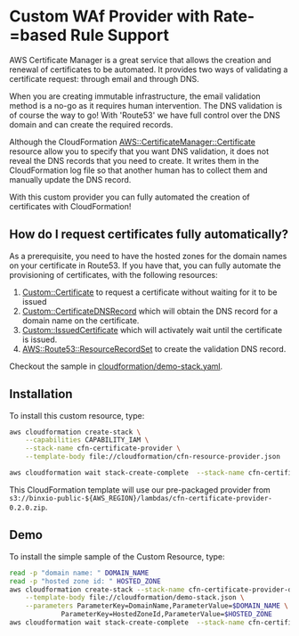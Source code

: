 # Custom WAf Provider with Rate-=based Rule Support
AWS Certificate Manager is a great service that allows the creation and renewal of certificates
to be automated. It provides two ways of validating a certificate request: through email and through DNS.

When you are creating immutable infrastructure, the email validation method is a no-go as it requires
human intervention. The DNS validation is of course the way to go! With 'Route53' we have full
control over the DNS domain and can create the required records.

Although the CloudFormation [AWS::CertificateManager::Certificate](https://docs.aws.amazon.com/AWSCloudFormation/latest/UserGuide/aws-resource-certificatemanager-certificate.html) resource allow you to specify that you want DNS validation, it does not 
reveal the DNS records that you need to create. It writes them in the CloudFormation log
file so that another human has to collect them and manually update the DNS record.

With this custom provider you can fully automated the creation of certificates with CloudFormation!


## How do I request certificates fully automatically?

As a prerequisite, you need to have the hosted zones for the domain names on your certificate in Route53. If you have that,
you can fully automate the provisioning of certificates, with the following resources:

1. [Custom::Certificate](docs/Certificate.md) to request a certificate without waiting for it to be issued
3. [Custom::CertificateDNSRecord](docs/CertificateDNSRecord) which will obtain the DNS record for a domain name on the certificate.
3. [Custom::IssuedCertificate](docs/IssuedCertificate.md) which will activately wait until the certificate is issued.
4. [AWS::Route53::ResourceRecordSet](https://docs.aws.amazon.com/Route53/latest/APIReference/API_ResourceRecordSet.html) to create the validation DNS record.

Checkout the sample in [cloudformation/demo-stack.yaml](cloudformation/demo-stack.yaml).

## Installation
To install this custom resource, type:

```sh
aws cloudformation create-stack \
	--capabilities CAPABILITY_IAM \
	--stack-name cfn-certificate-provider \
	--template-body file://cloudformation/cfn-resource-provider.json 

aws cloudformation wait stack-create-complete  --stack-name cfn-certificate-provider 
```

This CloudFormation template will use our pre-packaged provider from `s3://binxio-public-${AWS_REGION}/lambdas/cfn-certificate-provider-0.2.0.zip`.


## Demo
To install the simple sample of the Custom Resource, type:

```sh
read -p "domain name: " DOMAIN_NAME
read -p "hosted zone id: " HOSTED_ZONE
aws cloudformation create-stack --stack-name cfn-certificate-provider-demo \
	--template-body file://cloudformation/demo-stack.json \
	--parameters ParameterKey=DomainName,ParameterValue=$DOMAIN_NAME \
		     ParameterKey=HostedZoneId,ParameterValue=$HOSTED_ZONE
aws cloudformation wait stack-create-complete  --stack-name cfn-certificate-provider-demo
```

